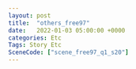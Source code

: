 ```yaml
---
layout: post
title:  "others_free97"
date:   2022-01-03 05:00:00 +0000
categories: Etc
Tags: Story Etc
SceneCode: ["scene_free97_q1_s20"]
---
```

